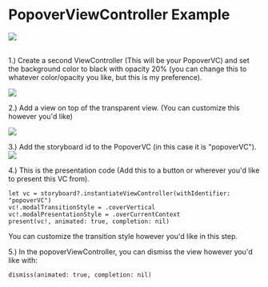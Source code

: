 # PopoverViewController Example

<kbd>
  <img src="https://github.com/kirbec/PopoverVCExample/blob/master/PopoverVCExampleAssets/example.gif">
</kbd><br><br>

1.) Create a second ViewController (This will be your PopoverVC) and set the background color to black with opacity 20% (you can change this to whatever color/opacity you like, but this is my preference).

![](https://github.com/kirbec/PopoverVCExample/blob/master/PopoverVCExampleAssets/background.png)

2.) Add a view on top of the transparent view. (You can customize this however you'd like)

![](https://github.com/kirbec/PopoverVCExample/blob/master/PopoverVCExampleAssets/view2.png)

3.) Add the storyboard id to the PopoverVC (in this case it is "popoverVC").
![](https://github.com/kirbec/PopoverVCExample/blob/master/PopoverVCExampleAssets/identifier.png)

4.) This is the presentation code (Add this to a button or wherever you'd like to present this VC from).

``` 
let vc = storyboard?.instantiateViewController(withIdentifier: "popoverVC")
vc!.modalTransitionStyle = .coverVertical
vc!.modalPresentationStyle = .overCurrentContext
present(vc!, animated: true, completion: nil)
```

You can customize the transition style however you'd like in this step.

5.) In the popoverViewController, you can dismiss the view however you'd like with:
```
dismiss(animated: true, completion: nil)
```
